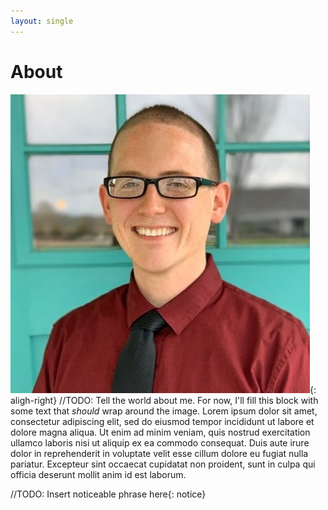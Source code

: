 ```yaml
---
layout: single
---
```


# About
![Noah Wright, site owner](/assets/images/noahwright.jpg){: aligh-right}
//TODO: Tell the world about me.  For now, I'll fill this block with some text that *should* wrap around the image.
Lorem ipsum dolor sit amet, consectetur adipiscing elit, sed do eiusmod tempor incididunt ut labore et dolore magna aliqua. Ut enim ad minim veniam, quis nostrud exercitation ullamco laboris nisi ut aliquip ex ea commodo consequat. Duis aute irure dolor in reprehenderit in voluptate velit esse cillum dolore eu fugiat nulla pariatur. Excepteur sint occaecat cupidatat non proident, sunt in culpa qui officia deserunt mollit anim id est laborum.

//TODO: Insert noticeable phrase here{: notice}

